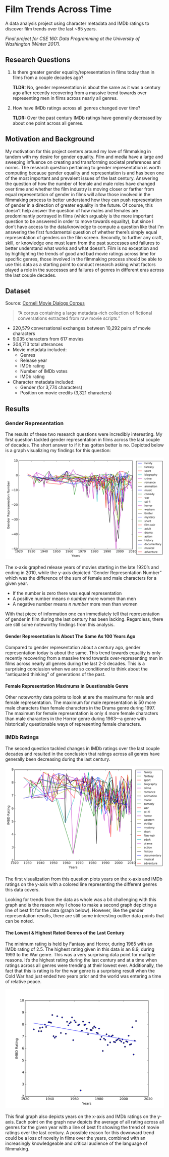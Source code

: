 # Film Trends Across Time

A data analysis project using character metadata and IMDb ratings to discover film trends over the last ~85 years.

_Final project for CSE 160: Data Programming at the University of Washington (Winter 2017)._

## Research Questions

1. Is there greater gender equality/representation in films today than in films from a couple decades ago?

	__TLDR:__ No, gender representation is about the same as it was a century ago after recently recovering from a massive trend towards over representing men in films across nearly all genres.

2. How have IMDb ratings across all genres changed over time?

	__TLDR:__ Over the past century IMDb ratings have generally decreased by about one point across all genres.

## Motivation and Background

My motivation for this project centers around my love of filmmaking in tandem with my desire for gender equality. Film and media have a large and sweeping influence on creating and transforming societal preferences and norms. The research question pertaining to gender representation is worth computing because gender equality and representation is and has been one of the most important and prevalent issues of the last century. Answering the question of how the number of female and male roles have changed over time and whether the film industry is moving closer or farther from equal representation of gender in films will allow those involved in the filmmaking process to better understand how they can push representation of gender in a direction of greater equality in the future. Of course, this doesn’t help answer the question of how males and females are predominantly portrayed in films (which arguably is the more important question to be answered in order to move towards equality), but since I don’t have access to the data/knowledge to compute a question like that I’m answering the first fundamental question of whether there’s simply equal representation of genders on the film screen. Secondly, to further any craft, skill, or knowledge one must learn from the past successes and failures to better understand what works and what doesn’t. Film is no exception and by highlighting the trends of good and bad movie ratings across time for specific genres, those involved in the filmmaking process should be able to use this data as a starting point to conduct research asking what factors played a role in the successes and failures of genres in different eras across the last couple decades.

## Dataset

Source: [Cornell Movie Dialogs Corpus](http://www.cs.cornell.edu/~cristian/Cornell_Movie-Dialogs_Corpus.html)

> “A corpus containing a large metadata-rich collection of fictional conversations extracted from raw movie scripts.”

- 220,579 conversational exchanges between 10,292 pairs of movie characters
- 9,035 characters from 617 movies
- 304,713 total utterances
- Movie metadata included:
	- Genres
	- Release year
	- IMDb rating
	- Number of IMDb votes
	- IMDb rating
- Character metadata included:
	- Gender (for 3,774 characters)
	- Position on movie credits (3,321 characters)

## Results

### Gender Representation
The results of these two research questions were incredibly interesting. My first question tackled gender representation in films across the last couple of decades. The short answer to if it has gotten better is no. Depicted below is a graph visualizing my findings for this question:

![Plot of movie gender results](results/movie-gender-results.png)

The x-axis graphed release years of movies starting in the late 1920’s and ending in 2010, while the y-axis depicted “Gender Representation Number” which was the difference of the sum of female and male characters for a given year.

- If the number is zero there was equal representation
- A positive number means _n number_ more women than men
- A negative number means _n number_ more men than women

With that piece of information one can immediately tell that representation of gender in film during the last century has been lacking. Regardless, there are still some noteworthy findings from this analysis.

#### Gender Representation Is About The Same As 100 Years Ago
Compared to gender representation about a century ago, gender representation today is about the same. This trend towards equality is only recently recovering from a massive trend towards over-representing men in films across nearly all genres during the last 2-3 decades. This is a surprising conclusion when we are so conditioned to think about the “antiquated thinking” of generations of the past.

#### Female Representation Maximums in Questionable Genre
Other noteworthy data points to look at are the maximums for male and female representation. The maximum for male representation is 50 more male characters than female characters in the Drama genre during 1997. The maximum for female representation is only 4 more female characters than male characters in the Horror genre during 1963–-a genre with historically questionable ways of representing female characters.

### IMDb Ratings
The second question tackled changes in IMDb ratings over the last couple decades and resulted in the conclusion that ratings across all genres have generally been decreasing during the last century.

![Plot of movie rating results](results/movie-rating-results.png)

The first visualization from this question plots years on the x-axis and IMDb ratings on the y-axis with a colored line representing the different genres this data covers.

Looking for trends from the data as whole was a bit challenging with this graph and is the reason why I chose to make a second graph depicting a line of best fit for the data (graph below). However, like the gender representation results, there are still some interesting outlier data points that can be noted.

#### The Lowest & Highest Rated Genres of the Last Century
The minimum rating is held by Fantasy and Horror, during 1965 with an IMDb rating of 2.5. The highest rating given in this data is an 8.9, during 1993 to the War genre. This was a very surprising data point for multiple reasons. It’s the highest rating during the last century and at a time when ratings across all genres were trending at their lowest ever. Additionally, the fact that this is rating is for the war genre is a surprising result when the Cold War had just ended two years prior and the world was entering a time of relative peace.

![Plot of movie rating results with a line of best fit](results/ratings-line-of-best-fit.png)

This final graph also depicts years on the x-axis and IMDb ratings on the y-axis. Each point on the graph now depicts the average of all rating across all genres for the given year with a line of best fit showing the trend of movie ratings over the last century. A possible reason for this downward trend could be a loss of novelty in films over the years, combined with an increasingly knowledgeable and critical audience of the language of filmmaking.
